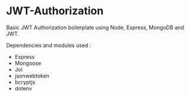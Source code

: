 # JWT-Authorization

Basic JWT Authorization boilerplate using Node, Express, MongoDB and JWT.

Dependencies and modules used :

- Express
- Mongoose
- Joi
- jsonwebtoken
- bcryptjs
- dotenv
